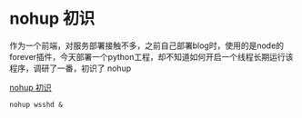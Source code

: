 # nohup 初识

作为一个前端，对服务部署接触不多，之前自己部署blog时，使用的是node的forever插件，今天部署一个python工程，却不知道如何开启一个线程长期运行该程序，调研了一番，初识了 nohup


[nohup 初识](https://www.cnblogs.com/allenblogs/archive/2011/05/19/2051136.html)

```
nohup wsshd &
```